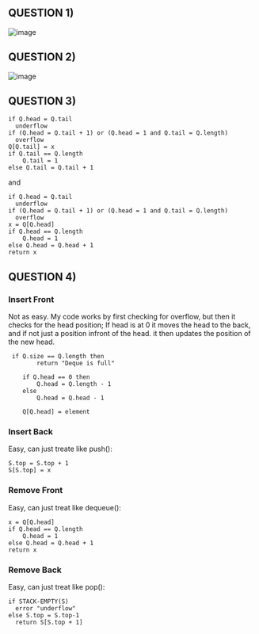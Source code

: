 ## QUESTION 1)
![image](https://github.com/user-attachments/assets/a6faefff-30f4-4abe-866c-35bcb3bdf22a)

## QUESTION 2)
![image](https://github.com/user-attachments/assets/e2e8405d-cef9-48c7-a899-40808872709c)

## QUESTION 3)

```
if Q.head = Q.tail
  underflow
if (Q.head = Q.tail + 1) or (Q.head = 1 and Q.tail = Q.length)
  overflow
Q[Q.tail] = x
if Q.tail == Q.length
    Q.tail = 1
else Q.tail = Q.tail + 1
```
and
```
if Q.head = Q.tail
  underflow
if (Q.head = Q.tail + 1) or (Q.head = 1 and Q.tail = Q.length)
  overflow
x = Q[Q.head]
if Q.head == Q.length
    Q.head = 1
else Q.head = Q.head + 1
return x
```

## QUESTION 4)

### Insert Front
Not as easy. My code works by first checking for overflow, but then it checks for the head position; If head is at 0 it moves the head to the back, and if not just a position infront of the head. it then updates the position of the new head.
```
 if Q.size == Q.length then
        return "Deque is full"
    
    if Q.head == 0 then
        Q.head = Q.length - 1
    else 
        Q.head = Q.head - 1

    Q[Q.head] = element
```

### Insert Back
Easy, can just treate like push():
```
S.top = S.top + 1
S[S.top] = x
```

### Remove Front
Easy, can just treat like dequeue():
```
x = Q[Q.head]
if Q.head == Q.length
    Q.head = 1
else Q.head = Q.head + 1
return x
```
### Remove Back
  Easy, can just treat like pop():
  ```
if STACK-EMPTY(S)
    error "underflow"
else S.top = S.top-1
    return S[S.top + 1]
```
